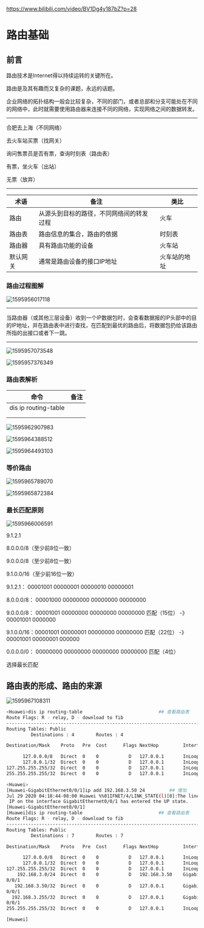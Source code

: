 https://www.bilibili.com/video/BV1Dg4y187bZ?p=28 

# 路由基础

## 前言

路由技术是Internet得以持续运转的关键所在。

路由是及其有趣而又复杂的课题，永远的话题。

企业网络的拓扑结构一般会比较复杂，不同的部门，或者总部和分支可能处在不同的网络中，此时就需要使用路由器来连接不同的网络，实现网络之间的数据转发。

------

合肥去上海（不同网络）

去火车站买票（找网关）

询问售票员是否有票，查询时刻表（路由表）

有票，坐火车（出站）

无票（放弃）

------

| 术语     | 备注                                     | 类比         |
| -------- | ---------------------------------------- | ------------ |
| 路由     | 从源头到目标的路径，不同网络间的转发过程 | 火车         |
| 路由表   | 路由信息的集合，路由的依据               | 时刻表       |
| 路由器   | 具有路由功能的设备                       | 火车站       |
| 默认网关 | 通常是路由设备的接口IP地址               | 火车站的地址 |

### 路由过程图解

![1595956017118](路由基础.assets/1595956017118.png)

------

当路由器（或其他三层设备）收到一个IP数据包时，会查看数据报的IP头部中的目的IP地址，并在路由表中进行查找，在匹配到最优的路由后，将数据包扔给该路由所指的出接口或者下一跳。

------

![1595957073548](路由基础.assets/1595957073548.png)

![1595957376349](路由基础.assets/1595957376349.png)

### 路由表解析

| 命令                 | 备注 |
| -------------------- | ---- |
| dis ip routing-table |      |
|                      |      |
|                      |      |

![1595962907983](路由基础.assets/1595962907983.png)

![1595964388512](路由基础.assets/1595964388512.png)

![1595964493103](路由基础.assets/1595964493103.png)

### 等价路由

![1595965789070](路由基础.assets/1595965789070.png)

![1595965872384](路由基础.assets/1595965872384.png)

### 最长匹配原则

![1595966006591](路由基础.assets/1595966006591.png)

9.1.2.1

8.0.0.0/8（至少前8位一致）

9.0.0.0/8（至少前8位一致）

9.1.0.0/16（至少前16位一致）

9.1.2.1：     00001001 00000001 00000010 00000001

8.0.0.0/8：  00001000 00000000 00000000 00000000

9.0.0.0/8：  00001001 00000000 00000000 00000000		匹配（15位）	-》 00001001 0000000

9.1.0.0/16：00001001 00000001 00000000 00000000		匹配（22位）	-》 00001001 00000001 000000

0.0.0.0/0：  00000000 00000000 00000000 00000000		匹配（4位）

选择最长匹配

## 路由表的形成、路由的来源

![1595967108311](路由基础.assets/1595967108311.png)

```bash
<Huawei>dis ip routing-table 							## 查看路由表
Route Flags: R - relay, D - download to fib
------------------------------------------------------------------------------
Routing Tables: Public
         Destinations : 4        Routes : 4        

Destination/Mask    Proto   Pre  Cost      Flags NextHop         Interface

      127.0.0.0/8   Direct  0    0           D   127.0.0.1       InLoopBack0
      127.0.0.1/32  Direct  0    0           D   127.0.0.1       InLoopBack0
127.255.255.255/32  Direct  0    0           D   127.0.0.1       InLoopBack0
255.255.255.255/32  Direct  0    0           D   127.0.0.1       InLoopBack0

<Huawei>
[Huawei-GigabitEthernet0/0/1]ip add 192.168.3.50 24			## 增加
Jul 29 2020 04:18:44-08:00 Huawei %%01IFNET/4/LINK_STATE(l)[0]:The line protocol
 IP on the interface GigabitEthernet0/0/1 has entered the UP state. 
[Huawei-GigabitEthernet0/0/1]
[Huawei]dis ip routing-table 							## 查看路由表
Route Flags: R - relay, D - download to fib
------------------------------------------------------------------------------
Routing Tables: Public
         Destinations : 7        Routes : 7        

Destination/Mask    Proto   Pre  Cost      Flags NextHop         Interface

      127.0.0.0/8   Direct  0    0           D   127.0.0.1       InLoopBack0
      127.0.0.1/32  Direct  0    0           D   127.0.0.1       InLoopBack0
127.255.255.255/32  Direct  0    0           D   127.0.0.1       InLoopBack0
    192.168.3.0/24  Direct  0    0           D   192.168.3.50    GigabitEthernet
0/0/1
   192.168.3.50/32  Direct  0    0           D   127.0.0.1       GigabitEthernet
0/0/1
  192.168.3.255/32  Direct  0    0           D   127.0.0.1       GigabitEthernet
0/0/1
255.255.255.255/32  Direct  0    0           D   127.0.0.1       InLoopBack0

[Huawei]

```


